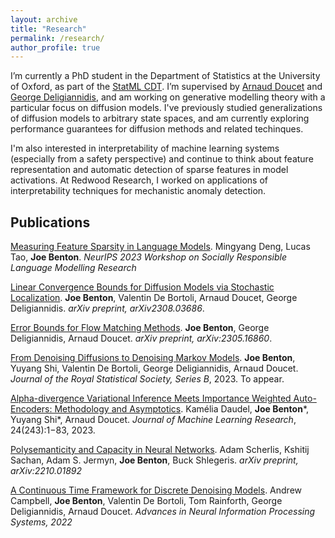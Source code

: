 ```yaml
---
layout: archive
title: "Research"
permalink: /research/
author_profile: true
---
```


<!-- {% if author.googlescholar %}
  You can also find my articles on <u><a href="{{author.googlescholar}}">my Google Scholar profile</a>.</u>
{% endif %}

{% include base_path %}

{% for post in site.publications reversed %}
  {% include archive-single.html %}
{% endfor %} -->

I’m currently a PhD student in the Department of Statistics at the University of Oxford, as part of the [StatML CDT](https://statml.io/). I’m supervised by [Arnaud Doucet](https://www.stats.ox.ac.uk/~doucet/) and [George Deligiannidis](https://www.stats.ox.ac.uk/~deligian/), and am working on generative modelling theory with a particular focus on diffusion models. I've previously studied generalizations of diffusion models to arbitrary state spaces, and am currently exploring performance guarantees for diffusion methods and related techinques.

I'm also interested in interpretability of machine learning systems (especially from a safety perspective) and continue to think about feature representation and automatic detection of sparse features in model activations. At Redwood Research, I worked on applications of interpretability techniques for mechanistic anomaly detection. 

## Publications

[Measuring Feature Sparsity in Language Models](https://arxiv.org/abs/2310.07837). Mingyang Deng, Lucas Tao, **Joe Benton**. _NeurIPS 2023 Workshop on Socially Responsible Language Modelling Research_

[Linear Convergence Bounds for Diffusion Models via Stochastic Localization](https://arxiv.org/abs/2308.03686). **Joe Benton**, Valentin De Bortoli, Arnaud Doucet, George Deligiannidis. _arXiv preprint, arXiv2308.03686_. 

[Error Bounds for Flow Matching Methods](https://arxiv.org/abs/2305.16860). **Joe Benton**, George Deligiannidis, Arnaud Doucet. _arXiv preprint, arXiv:2305.16860_.

[From Denoising Diffusions to Denoising Markov Models](https://arxiv.org/abs/2211.03595). **Joe Benton**, Yuyang Shi, Valentin De Bortoli, George Deligiannidis, Arnaud Doucet. _Journal of the Royal Statistical Society, Series B_, 2023. To appear.

[Alpha-divergence Variational Inference Meets Importance Weighted Auto-Encoders: Methodology and Asymptotics](https://arxiv.org/abs/2210.06226). Kamélia Daudel, **Joe Benton**\*, Yuyang Shi\*, Arnaud Doucet. _Journal of Machine Learning Research_, 24(243):1−83, 2023.

[Polysemanticity and Capacity in Neural Networks](https://arxiv.org/abs/2210.01892). Adam Scherlis, Kshitij Sachan, Adam S. Jermyn, **Joe Benton**, Buck Shlegeris. _arXiv preprint, arXiv:2210.01892_

[A Continuous Time Framework for Discrete Denoising Models](https://arxiv.org/abs/2205.14987). Andrew Campbell, **Joe Benton**, Valentin De Bortoli, Tom Rainforth, George Deligiannidis, Arnaud Doucet. _Advances in Neural Information Processing Systems, 2022_

<!-- ## Talks

Some talks will go here -->
